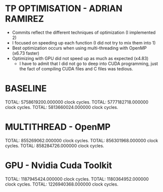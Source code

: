 # TP OPTIMISATION - ADRIAN RAMIREZ
- Commits reflect the different techniques of optimization (I implemented 2)
- I focused on speeding up each function (I did not try to mix them into 1)
- Best optimization occurs when using multi-threading with OpenMP (x6.73 faster)
- Optimizing with GPU did not speed up as much as expected (x4.83)
    - I have to admit that I did not go to deep into CUDA programming, just the fact of compiling 
    CUDA files and C files was tedious. 

# BASELINE
TOTAL: 5758619200.000000 clock cycles.
TOTAL: 5777182718.000000 clock cycles.
TOTAL: 5813660024.000000 clock cycles.

# MULTITHREAD - OpenMP
TOTAL: 855269062.000000 clock cycles.
TOTAL: 856301968.000000 clock cycles.
TOTAL: 858284726.000000 clock cycles.

# GPU - Nvidia Cuda Toolkit
TOTAL: 1187945424.000000 clock cycles.
TOTAL: 1180364952.000000 clock cycles.
TOTAL: 1226940368.000000 clock cycles.


